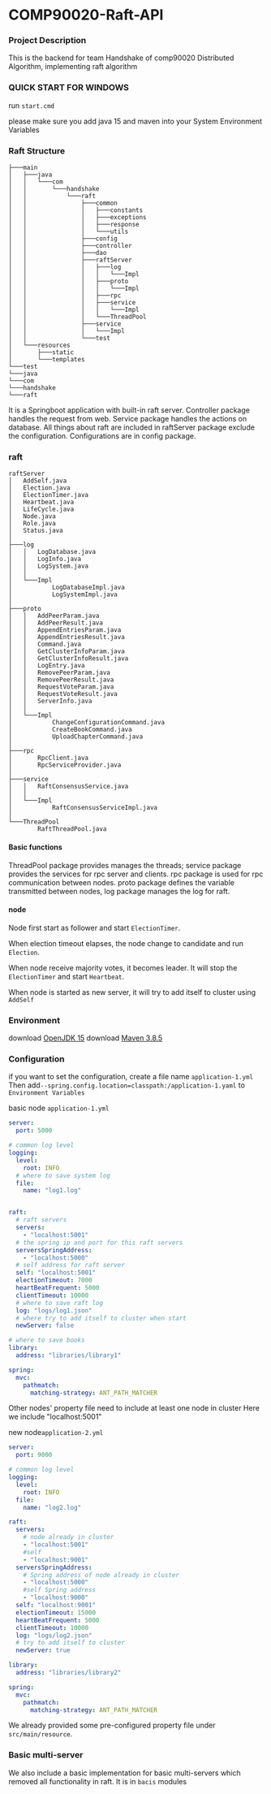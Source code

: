 # COMP90020-Raft-API

### Project Description
This is the backend for team Handshake of comp90020 Distributed Algorithm, implementing raft algorithm


### QUICK START FOR WINDOWS
run ```start.cmd``` 

please make sure you add java 15 and maven into your System Environment Variables

### Raft Structure

```
├───main
│   ├───java
│   │   └───com
│   │       └───handshake
│   │           └───raft
│   │               ├───common
│   │               │   ├───constants
│   │               │   ├───exceptions
│   │               │   ├───response
│   │               │   └───utils
│   │               ├───config
│   │               ├───controller
│   │               ├───dao
│   │               ├───raftServer
│   │               │   ├───log
│   │               │   │   └───Impl
│   │               │   ├───proto
│   │               │   │   └───Impl
│   │               │   ├───rpc
│   │               │   ├───service
│   │               │   │   └───Impl
│   │               │   └───ThreadPool
│   │               ├───service
│   │               │   └───Impl
│   │               └───test
│   └───resources
│       ├───static
│       └───templates
└───test
└───java
└───com
└───handshake
└───raft
```
It is a Springboot application with built-in raft server.
Controller package handles the request from web.
Service package handles the actions on database.
All things about raft are included in raftServer package exclude the configuration.
Configurations are in config package.

### raft 
```
raftServer
│   AddSelf.java
│   Election.java
│   ElectionTimer.java
│   Heartbeat.java
│   LifeCycle.java
│   Node.java
│   Role.java
│   Status.java
│
├───log
│   │   LogDatabase.java
│   │   LogInfo.java
│   │   LogSystem.java
│   │
│   └───Impl
│           LogDatabaseImpl.java
│           LogSystemImpl.java
│
├───proto
│   │   AddPeerParam.java
│   │   AddPeerResult.java
│   │   AppendEntriesParam.java
│   │   AppendEntriesResult.java
│   │   Command.java
│   │   GetClusterInfoParam.java
│   │   GetClusterInfoResult.java
│   │   LogEntry.java
│   │   RemovePeerParam.java
│   │   RemovePeerResult.java
│   │   RequestVoteParam.java
│   │   RequestVoteResult.java
│   │   ServerInfo.java
│   │
│   └───Impl
│           ChangeConfigurationCommand.java
│           CreateBookCommand.java
│           UploadChapterCommand.java
│
├───rpc
│       RpcClient.java
│       RpcServiceProvider.java
│
├───service
│   │   RaftConsensusService.java
│   │
│   └───Impl
│           RaftConsensusServiceImpl.java
│
└───ThreadPool
        RaftThreadPool.java
```
#### Basic functions
ThreadPool package provides manages the threads;
service package provides the services for rpc server and clients.
rpc package is used for rpc communication between nodes.
proto package defines the variable transmitted between nodes,
log package manages the log for raft.

#### node

Node first start as follower and start ```ElectionTimer```.

When election timeout elapses, the node change to candidate and run ```Election```.

When node receive majority votes, it becomes leader. It will stop the ```ElectionTimer``` and start ```Heartbeat```.

When node is started as new server, it will try to add itself to cluster using ```AddSelf```


### Environment
download [OpenJDK 15](https://jdk.java.net/archive/)
download [Maven 3.8.5](https://maven.apache.org/download.cgi#downloading-apache-maven-3-8-5)

### Configuration
if you want to set the configuration, create a file name ``` application-1.yml ```
Then add```--spring.config.location=classpath:/application-1.yaml``` to ```Environment Variables```

basic node ``` application-1.yml ```
```yml
server:
  port: 5000

# common log level
logging:
  level:
    root: INFO
  # where to save system log
  file:
    name: "log1.log"


raft:
  # raft servers
  servers:
    - "localhost:5001"
  # the spring ip and port for this raft servers
  serversSpringAddress:
    - "localhost:5000"
  # self address for raft server
  self: "localhost:5001"
  electionTimeout: 7000
  heartBeatFrequent: 5000
  clientTimeout: 10000
  # where to save raft log
  log: "logs/log1.json"
  # where try to add itself to cluster when start
  newServer: false

# where to save books
library:
  address: "libraries/library1"

spring:
  mvc:
    pathmatch:
      matching-strategy: ANT_PATH_MATCHER
```


Other nodes' property file
need to include at least one node in cluster
Here we include "localhost:5001"

new node``` application-2.yml ```
```yml
server:
  port: 9000

# common log level
logging:
  level:
    root: INFO
  file:
    name: "log2.log"

raft:
  servers:
    # node already in cluster
    - "localhost:5001"
    #self
    - "localhost:9001"
  serversSpringAddress:
    # Spring address of node already in cluster
    - "localhost:5000"
    #self Spring address
    - "localhost:9000"
  self: "localhost:9001"
  electionTimeout: 15000
  heartBeatFrequent: 5000
  clientTimeout: 10000
  log: "logs/log2.json"
  # try to add itself to cluster
  newServer: true

library:
  address: "libraries/library2"

spring:
  mvc:
    pathmatch:
      matching-strategy: ANT_PATH_MATCHER
```

We already provided some pre-configured property file under ```src/main/resource```.

### Basic multi-server
We also include a basic implementation for basic multi-servers which removed all functionality in raft.
It is in ```bacis``` modules
